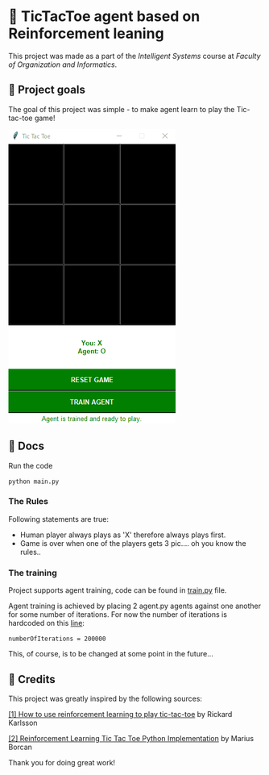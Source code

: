 # 🤖 TicTacToe agent based on Reinforcement leaning

This project was made as a part of the _Intelligent Systems_ course at _Faculty of Organization and Informatics_. 

## 🥅 Project goals

The goal of this project was simple - to make agent learn to play the Tic-tac-toe game!


![playing_gif](pictures/tictactoe.gif)


## 📜 Docs

Run the code

    python main.py

### The Rules

Following statements are true:

- Human player always plays as 'X' therefore always plays first.
- Game is over when one of the players gets 3 pic.... oh you know the rules..

### The training

Project supports agent training, code can be found in [train.py](https://github.com/marzekan/tictactoe-rl-agent/blob/main/train.py) file. 

Agent training is achieved by placing 2 agent.py agents against one another for some number of iterations.
For now the number of iterations is hardcoded on this [line](https://github.com/marzekan/tictactoe-rl-agent/blob/7e633b794ba5b0bbe9c42f993522326728ff4d4d/main.py#L152):

    numberOfIterations = 200000

This, of course, is to be changed at some point in the future...

## 🔗 Credits

This project was greatly inspired by the following sources:

[[1] How to use reinforcement learning to play tic-tac-toe](https://towardsdatascience.com/how-to-play-tic-tac-toe-using-reinforcement-learning-9604130e56f6) by Rickard Karlsson

[[2] Reinforcement Learning Tic Tac Toe Python Implementation](https://programmerbackpack.com/reinforcement-learning-tic-tac-toe-python-implementation/) by Marius Borcan

Thank you for doing great work!
